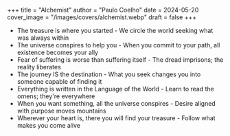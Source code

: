 +++
title = "Alchemist"
author = "Paulo Coelho"
date = 2024-05-20
cover_image = "/images/covers/alchemist.webp"
draft = false
+++

- The treasure is where you started - We circle the world seeking what was always within
- The universe conspires to help you - When you commit to your path, all existence becomes your ally
- Fear of suffering is worse than suffering itself - The dread imprisons; the reality liberates
- The journey IS the destination - What you seek changes you into someone capable of finding it
- Everything is written in the Language of the World - Learn to read the omens; they're everywhere
- When you want something, all the universe conspires - Desire aligned with purpose moves mountains
- Wherever your heart is, there you will find your treasure - Follow what makes you come alive
